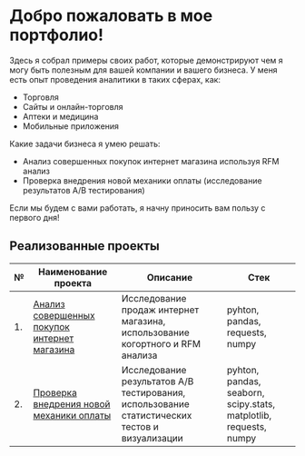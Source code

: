 # Добро пожаловать в мое портфолио!

Здесь я собрал примеры своих работ, которые демонстрируют чем я могу быть полезным для вашей компании и вашего бизнеса. У меня есть опыт проведения аналитики в таких сферах, как:

- Торговля
- Сайты и онлайн-торговля
- Аптеки и медицина
- Мобильные приложения

Какие задачи бизнеса я умею решать:
- Анализ совершенных покупок интернет магазина используя RFM анализ
- Проверка внедрения новой механики оплаты (исследование результатов A/B тестирования)

Если мы будем с вами работать, я начну приносить вам пользу с первого дня!

## Реализованные проекты

| № | Наименование проекта | Описание | Стек | 
| --- | --- | --- | --- |
| 1. | [Анализ совершенных покупок интернет магазина](https://github.com/niyaz-sarimov/Projects/blob/main/Анализ%20совершенных%20покупок%20интернет%20магазина/Анализ%20совершенных%20покупок%20интернет%20магазина_e_commerce_project.ipynb) | Исследование продаж интернет магазина, использование когортного и RFM анализа| pyhton, pandas, requests, numpy
| 2. | [Проверка внедрения новой механики оплаты](https://github.com/niyaz-sarimov/Projects/blob/main/Проверка%20внедрения%20новой%20механики%20оплаты/A_B_test.ipynb) | Исследование результатов A/B тестирования, использование статистических тестов и визуализации| pyhton, pandas, seaborn, scipy.stats, matplotlib, requests, numpy
